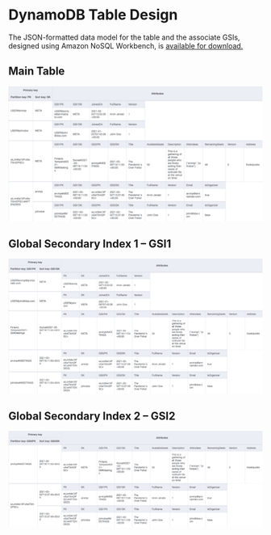# DynamoDB Table Design

The JSON-formatted data model for the table and the associate GSIs, designed using Amazon NoSQL Workbench, is [available for download.](Meetinger.json)

## Main Table
![Main Table Schema](Main.png)

## Global Secondary Index 1 – GSI1
![GSI1 Index Schema](GSI_Main_GSI1.png)

## Global Secondary Index 2 – GSI2
![GSI2 Index Schema](GSI_Main_GSI2.png)